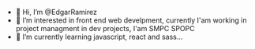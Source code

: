 - 👋 Hi, I’m @EdgarRamirez
- 👀 I’m interested in front end web develpment, currently I'am working in project managment in dev projects, I'am SMPC SPOPC
- 🌱 I’m currently learning javascript, react and sass...
